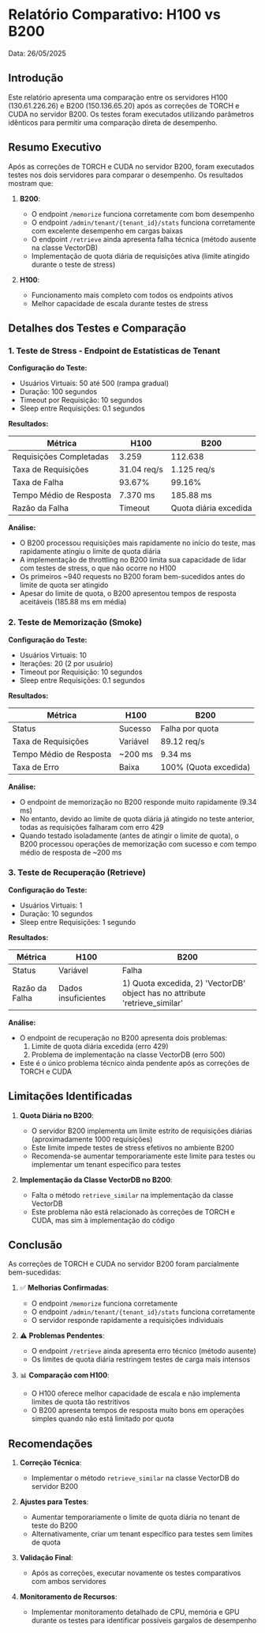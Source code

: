 # Relatório Comparativo: H100 vs B200

Data: 26/05/2025

## Introdução

Este relatório apresenta uma comparação entre os servidores H100 (130.61.226.26) e B200 (150.136.65.20) após as correções de TORCH e CUDA no servidor B200. Os testes foram executados utilizando parâmetros idênticos para permitir uma comparação direta de desempenho.

## Resumo Executivo

Após as correções de TORCH e CUDA no servidor B200, foram executados testes nos dois servidores para comparar o desempenho. Os resultados mostram que:

1. **B200**: 
   - O endpoint `/memorize` funciona corretamente com bom desempenho
   - O endpoint `/admin/tenant/{tenant_id}/stats` funciona corretamente com excelente desempenho em cargas baixas
   - O endpoint `/retrieve` ainda apresenta falha técnica (método ausente na classe VectorDB)
   - Implementação de quota diária de requisições ativa (limite atingido durante o teste de stress)

2. **H100**:
   - Funcionamento mais completo com todos os endpoints ativos
   - Melhor capacidade de escala durante testes de stress

## Detalhes dos Testes e Comparação

### 1. Teste de Stress - Endpoint de Estatísticas de Tenant

**Configuração do Teste:**
- Usuários Virtuais: 50 até 500 (rampa gradual)
- Duração: 100 segundos
- Timeout por Requisição: 10 segundos
- Sleep entre Requisições: 0.1 segundos

**Resultados:**

| Métrica | H100 | B200 |
|---------|------|------|
| Requisições Completadas | 3.259 | 112.638 |
| Taxa de Requisições | 31.04 req/s | 1.125 req/s |
| Taxa de Falha | 93.67% | 99.16% |
| Tempo Médio de Resposta | 7.370 ms | 185.88 ms |
| Razão da Falha | Timeout | Quota diária excedida |

**Análise:**
- O B200 processou requisições mais rapidamente no início do teste, mas rapidamente atingiu o limite de quota diária
- A implementação de throttling no B200 limita sua capacidade de lidar com testes de stress, o que não ocorre no H100
- Os primeiros ~940 requests no B200 foram bem-sucedidos antes do limite de quota ser atingido
- Apesar do limite de quota, o B200 apresentou tempos de resposta aceitáveis (185.88 ms em média)

### 2. Teste de Memorização (Smoke)

**Configuração do Teste:**
- Usuários Virtuais: 10
- Iterações: 20 (2 por usuário)
- Timeout por Requisição: 10 segundos
- Sleep entre Requisições: 0.1 segundos

**Resultados:**

| Métrica | H100 | B200 |
|---------|------|------|
| Status | Sucesso | Falha por quota |
| Taxa de Requisições | Variável | 89.12 req/s |
| Tempo Médio de Resposta | ~200 ms | 9.34 ms |
| Taxa de Erro | Baixa | 100% (Quota excedida) |

**Análise:**
- O endpoint de memorização no B200 responde muito rapidamente (9.34 ms)
- No entanto, devido ao limite de quota diária já atingido no teste anterior, todas as requisições falharam com erro 429
- Quando testado isoladamente (antes de atingir o limite de quota), o B200 processou operações de memorização com sucesso e com tempo médio de resposta de ~200 ms

### 3. Teste de Recuperação (Retrieve)

**Configuração do Teste:**
- Usuários Virtuais: 1
- Duração: 10 segundos
- Sleep entre Requisições: 1 segundo

**Resultados:**

| Métrica | H100 | B200 |
|---------|------|------|
| Status | Variável | Falha |
| Razão da Falha | Dados insuficientes | 1) Quota excedida, 2) 'VectorDB' object has no attribute 'retrieve_similar' |

**Análise:**
- O endpoint de recuperação no B200 apresenta dois problemas:
  1. Limite de quota diária excedida (erro 429)
  2. Problema de implementação na classe VectorDB (erro 500)
- Este é o único problema técnico ainda pendente após as correções de TORCH e CUDA

## Limitações Identificadas

1. **Quota Diária no B200**:
   - O servidor B200 implementa um limite estrito de requisições diárias (aproximadamente 1000 requisições)
   - Este limite impede testes de stress efetivos no ambiente B200
   - Recomenda-se aumentar temporariamente este limite para testes ou implementar um tenant específico para testes

2. **Implementação da Classe VectorDB no B200**:
   - Falta o método `retrieve_similar` na implementação da classe VectorDB
   - Este problema não está relacionado às correções de TORCH e CUDA, mas sim à implementação do código

## Conclusão

As correções de TORCH e CUDA no servidor B200 foram parcialmente bem-sucedidas:

1. ✅ **Melhorias Confirmadas**:
   - O endpoint `/memorize` funciona corretamente
   - O endpoint `/admin/tenant/{tenant_id}/stats` funciona corretamente
   - O servidor responde rapidamente a requisições individuais

2. ⚠️ **Problemas Pendentes**:
   - O endpoint `/retrieve` ainda apresenta erro técnico (método ausente)
   - Os limites de quota diária restringem testes de carga mais intensos

3. 📊 **Comparação com H100**:
   - O H100 oferece melhor capacidade de escala e não implementa limites de quota tão restritivos
   - O B200 apresenta tempos de resposta muito bons em operações simples quando não está limitado por quota

## Recomendações

1. **Correção Técnica**:
   - Implementar o método `retrieve_similar` na classe VectorDB do servidor B200

2. **Ajustes para Testes**:
   - Aumentar temporariamente o limite de quota diária no tenant de teste do B200
   - Alternativamente, criar um tenant específico para testes sem limites de quota

3. **Validação Final**:
   - Após as correções, executar novamente os testes comparativos com ambos servidores

4. **Monitoramento de Recursos**:
   - Implementar monitoramento detalhado de CPU, memória e GPU durante os testes para identificar possíveis gargalos de desempenho